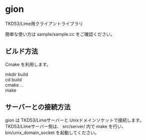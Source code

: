 # gion
TKD53/Lime用クライアントライブラリ  

簡単な使い方は sample/sample.cc をご確認ください。 

## ビルド方法

Cmake を利用します。  

mkdir build  
cd build  
cmake ..  
make  

## サーバーとの接続方法

gion は TKD53/Limeサーバーと Unixドメインソケットで接続します。  
TKD53/Limeサーバー側は、 src/server/ 内で make を行い、 bin/unix_domain_socket を起動してください。  


